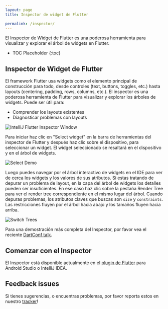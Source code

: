 ```yaml
---
layout: page
title: Inspector de widget de Flutter 

permalink: /inspector/
---
```


El Inspector de Widget de Flutter es una poderosa herramienta para visualizar y explorar el árbol de widgets en Flutter.


* TOC Placeholder
{:toc}

## Inspector de Widget de Flutter 

El framework Flutter usa widgets como el elemento principal de construcción para todo, desde controles (text, buttons, toggles, etc.) hasta layouts (centering, padding, rows, columns, etc.). El inspector es una poderosa herramienta de Flutter para visualizar y explorar los árboles de widgets. Puede ser útil para:

* Comprender los layouts existentes
* Diagnosticar problemas con layouts 

![IntelliJ Flutter Inspector Window](/images/intellij/visual-debugging.png)

Para iniciar haz clic en "Select widget" en la barra de herramientas del inspector de Flutter y después haz clic sobre el dispositivo, para seleccionar un widget. El widget seleccionado se resaltará en el dispositivo y en el árbol de widgets.

![Select Demo](/images/intellij/inspector_select_example.gif)

Luego puedes navegar por el árbol interactivo de widgets en el IDE para ver de cerca los widgets y los valores de sus atributos. Si estas tratando de depurar un problema de layout, en la capa del árbol de widgets los detalles pueden ser insuficientes. En ese caso haz clic sobre la pestaña Render Tree para ver el render tree correspondiente en el mismo lugar del árbol. Cuando depuras problemas, los atributos claves que buscas son `size` y `constraints`. Las restricciones fluyen por el árbol hacia abajo y los tamaños fluyen hacia arriba.

![Switch Trees](/images/intellij/switch_inspector_tree.gif)

Para una demostración más completa del Inspector, por favor vea el reciente [DartConf talk](https://www.youtube.com/watch?v=JIcmJNT9DNI).

## Comenzar con el Inspector

El Inspector está disponible actualmente en el [plugin de Flutter](/get-started/editor/) para Android Studio o IntelliJ IDEA.

## Feedback issues

Si tienes sugerencias, o encuentras problemas, por favor reporta estos en nuestro [tracker](https://github.com/flutter/flutter-intellij/issues/new?labels=inspector)!
